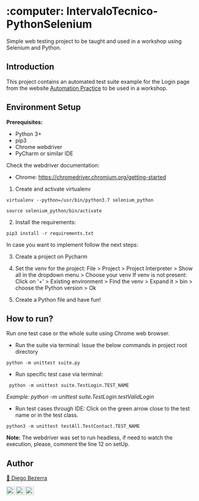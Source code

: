 <h1 align="left">:computer: IntervaloTecnico-PythonSelenium  </h1>
Simple web testing project to be taught and used in a workshop using Selenium and Python.

## Introduction
This project contains an automated test suite example for the Login page from the website <a href="http://automationpractice.com/index.php?controller=contact">Automation Practice</a> to be used in a workshop.

## Environment Setup
**Prerequisites:** 
* Python 3+ 
* pip3
* Chrome webdriver 
* PyCharm or similar IDE

Check the webdriver documentation:
- Chrome: https://chromedriver.chromium.org/getting-started

1. Create and activate virtualenv
```
virtualenv --python=/usr/bin/python3.7 selenium_python 
```
```
source selenium_python/bin/activate
```

2. Install the requirements:
```
pip3 install -r requirements.txt
```

In case you want to implement follow the next steps:

3. Create a project on Pycharm

4. Set the venv for the project: File > Project > Project Interpreter > Show all in the dropdown menu > Choose your venv
If venv is not present: Click on '+' > Existing environment > Find the venv > Expand it > bin > choose the Python version > Ok

5. Create a Python file and have fun!

## How to run?

Run one test case or the whole suite using Chrome web browser.

- Run the suite via terminal:
Issue the below commands in project root directory
```
python -m unittest suite.py 
```

- Run specific test case via terminal:
```
 python -m unittest suite.TestLogin.TEST_NAME
```
_Example: python -m unittest suite.TestLogin.testValidLogin_

- Run test cases through IDE: 
Click on the green arrow close to the test name or in the test class.
```
python3 -m unittest testAll.TestContact.TEST_NAME
```

**Note:** The webdriver was set to run headless, if need to watch the execution, please, comment the line 12 on setUp.

## Author
<a target="_blank" href="https://github.com/diegohdb/diegohdb">👤 Diego Bezerra </a>

<a target="_blank" href="https://www.linkedin.com/in/diegohdb/">
  <img align="left" alt="LinkdeIN" width="22px" src="https://cdn.jsdelivr.net/npm/simple-icons@v3/icons/linkedin.svg" />
</a>
<a target="_blank" href="https://www.instagram.com/diegohdb/">
  <img align="left" alt="Instagram" width="22px" src="https://cdn.jsdelivr.net/npm/simple-icons@v3/icons/instagram.svg" />
</a>
<a target="_blank" href="mailto:diegohdb@gmail.com">
  <img align="left" alt="Gmail" width="22px" src="https://cdn.jsdelivr.net/npm/simple-icons@v3/icons/gmail.svg" />
</a>
